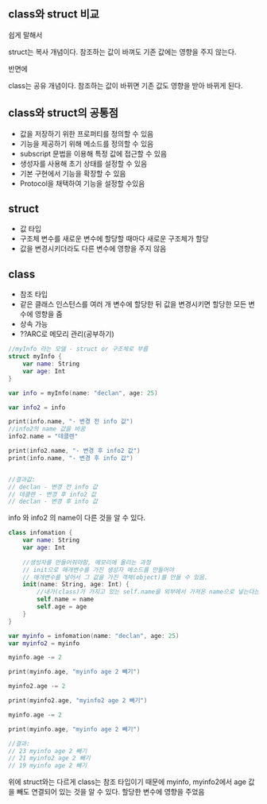 ## class와 struct 비교

쉽게 말해서 

struct는 복사 개념이다. 참조하는 값이 바껴도 기존 값에는 영향을 주지 않는다. 

반면에

class는 공유 개념이다. 참조하는 값이 바뀌면 기존 값도 영향을 받아 바뀌게 된다. 


## class와 struct의 공통점
- 값을 저장하기 위한 프로퍼티를 정의할 수 있음
- 기능을 제공하기 위해 메소드를 정의할 수 있음
- subscript 문법을 이용해 특정 값에 접근할  수 있음
- 생성자를 사용해 초기 상태를 설정할 수 있음
- 기본 구현에서 기능을 확장할 수 있음
- Protocol을 채택하여 기능을 설정할 수있음

## struct
- 값 타입
- 구조체 변수를 새로운 변수에 할당할 때마다 새로운 구조체가 할당
- 값을 변경시키더라도 다른 변수에 영향을 주지 않음


## class 
- 참조 타입 
- 같은 클래스 인스턴스를 여러 개 변수에 할당한 뒤 값을 변경시키면 할당한 모든 변수에 영향을 줌
- 상속 가능
- ??ARC로 메모리 관리(공부하기)



``` swift 
//myInfo 라는 모델 - struct or 구조체로 부름
struct myInfo {
    var name: String
    var age: Int
}

var info = myInfo(name: "declan", age: 25)

var info2 = info

print(info.name, "- 변경 전 info 값")
//info2의 name 값을 바꿈
info2.name = "데클렌"

print(info2.name, "- 변경 후 info2 값")
print(info.name, "- 변경 후 info 값")


//결과값:
// declan - 변경 전 info 값
// 데클렌 - 변경 후 info2 값
// declan - 변경 후 info 값
```
info 와 info2 의 name이 다른 것을 알 수 있다. 

``` swift 
class infomation {
    var name: String
    var age: Int
    
    //생성자를 만들어줘야함, 메모리에 올리는 과정
    // init으로 매개변수를 가진 생성자 메소드를 만들어야
    // 매개변수를 넣어서 그 값을 가진 객체(object)를 만들 수 있음.
    init(name: String, age: Int) {
        //내가(class)가 가지고 있는 self.name을 외부에서 가져온 name으로 넣는다는 의미
        self.name = name
        self.age = age
    }
}

var myinfo = infomation(name: "declan", age: 25)
var myinfo2 = myinfo

myinfo.age -= 2

print(myinfo.age, "myinfo age 2 빼기")

myinfo2.age -= 2

print(myinfo2.age, "myinfo2 age 2 빼기")

myinfo.age -= 2

print(myinfo.age, "myinfo age 2 빼기")

//결과:
// 23 myinfo age 2 빼기
// 21 myinfo2 age 2 빼기
// 19 myinfo age 2 빼기
```
위에 struct와는 다르게 class는 참조 타입이기 때문에 myinfo, myinfo2에서 age 값을 빼도 연결되어 있는 것을 알 수 있다. 
할당한 변수에 영향을 주었음

